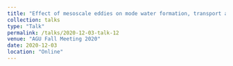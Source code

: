 ```yaml
---
title: "Effect of mesoscale eddies on mode water formation, transport and heat uptake in the world ocean"
collection: talks
type: "Talk"
permalink: /talks/2020-12-03-talk-12
venue: "AGU Fall Meeting 2020"
date: 2020-12-03
location: "Online"
---
```

